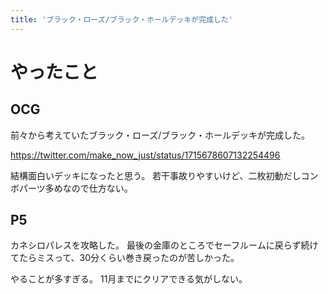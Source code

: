 ```yaml
---
title: 'ブラック・ローズ/ブラック・ホールデッキが完成した'
---
```


# やったこと

## OCG

前々から考えていたブラック・ローズ/ブラック・ホールデッキが完成した。

<https://twitter.com/make_now_just/status/1715678607132254496>

結構面白いデッキになったと思う。
若干事故りやすいけど、二枚初動だしコンボパーツ多めなので仕方ない。

## P5

カネシロパレスを攻略した。
最後の金庫のところでセーフルームに戻らず続けてたらミスって、30分くらい巻き戻ったのが苦しかった。

やることが多すぎる。
11月までにクリアできる気がしない。
